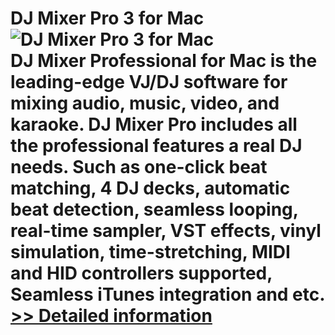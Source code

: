 # DJ Mixer Pro 3 for Mac<br />![DJ Mixer Pro 3 for Mac](https://mycommerce.akamaized.net/api/pimages/P300908883/BIG/300908883.JPG)<br />DJ Mixer Professional for Mac is the leading-edge VJ/DJ software for mixing audio, music, video, and karaoke. DJ Mixer Pro includes all the professional features a real DJ needs. Such as one-click beat matching, 4 DJ decks, automatic beat detection, seamless looping, real-time sampler, VST effects, vinyl simulation, time-stretching, MIDI and HID controllers supported, Seamless iTunes integration and etc.<br />[>> Detailed information](https://secure.shareit.com/shareit/product.html?productid=300908883&affiliateid=200057808)
